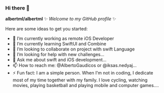 ### Hi there 👋

**albertml/albertml** ✨ _Welcome to my GitHub profile_ ✨

Here are some ideas to get you started:

- 🔭 I’m currently working as remote iOS Developer
- 🌱 I’m currently learning SwiftUI and Combine
- 👯 I’m looking to collaborate on project with swift Language
- 🤔 I’m looking for help with new challenges...
- 💬 Ask me about swift and iOS development...
- 📫 How to reach me: @AlbertoGaudicos or @iksas.nedyaj...
- ⚡ Fun fact: I am a simple person. When I'm not in coding, I dedicate most of my time together with my family. I love cycling, watching movies, playing basketball and playing mobile and computer games....
